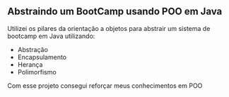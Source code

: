 ## Abstraindo um BootCamp usando POO em Java

Utilizei os pilares da orientação a objetos para abstrair um sistema de bootcamp em Java utilizando:
- Abstração
- Encapsulamento
- Herança
- Polimorfismo

Com esse projeto consegui reforçar meus conhecimentos em POO

